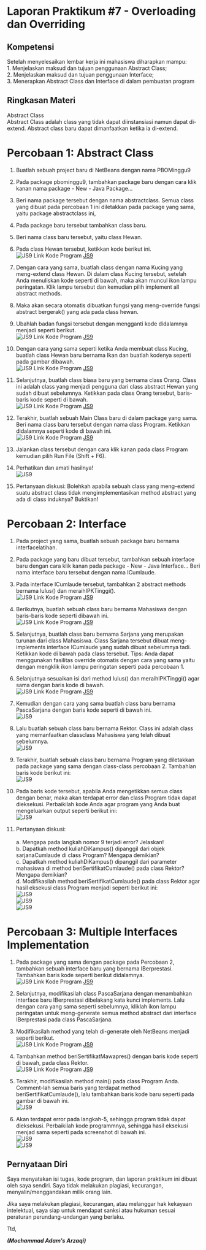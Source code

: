 # Laporan Praktikum #7 - Overloading dan Overriding

## Kompetensi

Setelah menyelesaikan lembar kerja ini mahasiswa diharapkan mampu: 
<br>1. Menjelaskan maksud dan tujuan penggunaan Abstract Class; 
<br>2. Menjelaskan maksud dan tujuan penggunaan Interface; 
<br>3. Menerapkan Abstract Class dan Interface di dalam pembuatan program

## Ringkasan Materi

Abstract Class 
<br>Abstract Class adalah class yang tidak dapat diinstansiasi namun dapat di-extend. Abstract class baru dapat dimanfaatkan ketika ia di-extend.

# Percobaan 1: Abstract Class 

1. Buatlah sebuah project baru di NetBeans dengan nama PBOMinggu9 
2. Pada package pbominggu9, tambahkan package baru dengan cara klik kanan nama package - New - Java Package… 
3. Beri nama package tersebut dengan nama abstractclass. Semua class yang dibuat pada percobaan 1 ini diletakkan pada package yang sama, yaitu package abstractclass ini,
4. Pada package baru tersebut tambahkan class baru. 
5. Beri nama class baru tersebut, yaitu class Hewan.
6. Pada class Hewan tersebut, ketikkan kode berikut ini. 
<br>![JS9](img/hewan.JPG)
Link Kode Program [JS9](../../src/9_Abstract_Class_dan_Interface/Hewan.java)

7. Dengan cara yang sama, buatlah class dengan nama Kucing yang meng-extend class Hewan. Di dalam class Kucing tersebut, setelah Anda menuliskan kode seperti di bawah, maka akan muncul ikon lampu peringatan. Klik lampu tersebut dan kemudian pilih implement all abstract methods. 
8. Maka akan secara otomatis dibuatkan fungsi yang meng-override fungsi abstract bergerak() yang ada pada class hewan. 
9. Ubahlah badan fungsi tersebut dengan mengganti kode didalamnya menjadi seperti berikut.
<br>![JS9](img/kucing.JPG)
Link Kode Program [JS9](../../src/9_Abstract_Class_dan_Interface/Kucing.java)

10. Dengan cara yang sama seperti ketika Anda membuat class Kucing, buatlah class Hewan baru bernama Ikan dan buatlah kodenya seperti pada gambar dibawah.
<br>![JS9](img/ikan.JPG)
Link Kode Program [JS9](../../src/9_Abstract_Class_dan_Interface/Ikan.java)

11. Selanjutnya, buatlah class biasa baru yang bernama class Orang. Class ini adalah class yang menjadi pengguna dari class abstract Hewan yang sudah dibuat sebelumnya. Ketikkan pada class Orang tersebut, baris-baris kode seperti di bawah.
<br>![JS9](img/orang.JPG)
Link Kode Program [JS9](../../src/9_Abstract_Class_dan_Interface/Orang.java)

12. Terakhir, buatlah sebuah Main Class baru di dalam package yang sama. Beri nama class baru tersebut dengan nama class Program. Ketikkan didalamnya seperti kode di bawah ini. 
<br>![JS9](img/program1.JPG)
Link Kode Program [JS9](../../src/9_Abstract_Class_dan_Interface/Program1.java)

13. Jalankan class tersebut dengan cara klik kanan pada class Program kemudian pilih Run File (Shift + F6).
14. Perhatikan dan amati hasilnya!
<br>![JS9](img/percobaan1out.JPG)

15. Pertanyaan diskusi: Bolehkah apabila sebuah class yang meng-extend suatu abstract class tidak mengimplementasikan method abstract yang ada di class induknya? Buktikan!

# Percobaan 2: Interface 

1. Pada project yang sama, buatlah sebuah package baru bernama interfacelatihan. 
2. Pada package yang baru dibuat tersebut, tambahkan sebuah interface baru dengan cara klik kanan pada package - New - Java Interface… Beri nama interface baru tersebut dengan nama ICumlaude. 
3. Pada interface ICumlaude tersebut, tambahkan 2 abstract methods bernama lulus() dan meraihIPKTinggi().
<br>![JS9](img/icumlaude1.JPG)
Link Kode Program [JS9](../../src/9_Abstract_Class_dan_Interface/ICumlaude.java)

4. Berikutnya, buatlah sebuah class baru bernama Mahasiswa dengan baris-baris kode seperti dibawah ini. 
<br>![JS9](img/mahasiswa1.JPG)
Link Kode Program [JS9](../../src/9_Abstract_Class_dan_Interface/Mahasiswa.java)

5. Selanjutnya, buatlah class baru bernama Sarjana yang merupakan turunan dari class Mahasiswa. Class Sarjana tersebut dibuat meng-implements interface ICumlaude yang sudah dibuat sebelumnya tadi. Ketikkan kode di bawah pada class tersebut. Tips: Anda dapat menggunakan fasilitas override otomatis dengan cara yang sama yaitu dengan mengklik ikon lampu peringatan seperti pada percobaan 1. 
6. Selanjutnya sesuaikan isi dari method lulus() dan meraihIPKTinggi() agar sama dengan baris kode di bawah. 
<br>![JS9](img/sarjana1.JPG)
Link Kode Program [JS9](../../src/9_Abstract_Class_dan_Interface/Sarjana.java)

7. Kemudian dengan cara yang sama buatlah class baru bernama PascaSarjana dengan baris kode seperti di bawah ini.
<br>![JS9](img/pascasarjana1.JPG)

8. Lalu buatlah sebuah class baru bernama Rektor. Class ini adalah class yang memanfaatkan classclass Mahasiswa yang telah dibuat sebelumnya.
<br>![JS9](img/rektor1.JPG)

9. Terakhir, buatlah sebuah class baru bernama Program yang diletakkan pada package yang sama dengan class-class percobaan 2. Tambahlan baris kode berikut ini: 
<br>![JS9](img/program2.JPG)

10. Pada baris kode tersebut, apabila Anda mengetikkan semua class dengan benar, maka akan terdapat error dan class Program tidak dapat dieksekusi. Perbaikilah kode Anda agar program yang Anda buat mengeluarkan output seperti berikut ini: 
<br>![JS9](img/percobaan2out.JPG)

11. Pertanyaan diskusi:  
<br>a. Mengapa pada langkah nomor 9 terjadi error? Jelaskan! 
<br>b. Dapatkah method kuliahDiKampus() dipanggil dari objek sarjanaCumlaude di class Program? Mengapa demikian? 
<br>c. Dapatkah method kuliahDiKampus() dipanggil dari parameter mahasiswa di method beriSertifikatCumlaude() pada class Rektor? Mengapa demikian? 
<br>d. Modifikasilah method beriSertifikatCumlaude() pada class Rektor agar hasil eksekusi class Program menjadi seperti berikut ini: 
<br>![JS9](img/pertanyaan2D.JPG)
<br>![JS9](img/pertanyaan2DD.JPG)
<br>![JS9](img/pertanyaan2DDD.JPG)

# Percobaan 3: Multiple Interfaces Implementation

1. Pada package yang sama dengan package pada Percobaan 2, tambahkan sebuah interface baru yang bernama IBerprestasi. Tambahkan baris kode seperti berikut didalamnya. 
<br>![JS9](img/iberprestasi.JPG)
Link Kode Program [JS9](../../src/9_Abstract_Class_dan_Interface/IBerprestasi.java)

2. Selanjutnya, modifikasilah class PascaSarjana dengan menambahkan interface baru IBerprestasi dibelakang kata kunci implements. Lalu dengan cara yang sama seperti sebelumnya, kliklah ikon lampu peringatan untuk meng-generate semua method abstract dari interface IBerprestasi pada class PascaSarjana.
3. Modifikasilah method yang telah di-generate oleh NetBeans menjadi seperti berikut. 
<br>![JS9](img/pascasarjana2.JPG)
Link Kode Program [JS9](../../src/9_Abstract_Class_dan_Interface/PascaSarjana.java)

4. Tambahkan method beriSertifikatMawapres() dengan baris kode seperti di bawah, pada class Rektor.
<br>![JS9](img/rektor2.JPG)
Link Kode Program [JS9](../../src/9_Abstract_Class_dan_Interface/Rektor.java)

5. Terakhir, modifikasilah method main() pada class Program Anda. Comment-lah semua baris yang terdapat method beriSertifikatCumlaude(), lalu tambahkan baris kode baru seperti pada gambar di bawah ini. 
<br>![JS9](img/program3.JPG)

6. Akan terdapat error pada langkah-5, sehingga program tidak dapat dieksekusi. Perbaikilah kode programmnya, sehingga hasil eksekusi menjad sama seperti pada screenshot di bawah ini. 
<br>![JS9](img/coba3.JPG)
<br>![JS9](img/coba3.1.JPG)

## Pernyataan Diri

Saya menyatakan isi tugas, kode program, dan laporan praktikum ini dibuat oleh saya sendiri. Saya tidak melakukan plagiasi, kecurangan, menyalin/menggandakan milik orang lain.

Jika saya melakukan plagiasi, kecurangan, atau melanggar hak kekayaan intelektual, saya siap untuk mendapat sanksi atau hukuman sesuai peraturan perundang-undangan yang berlaku.

Ttd,

***(Mochammad Adam's Arzaqi)***